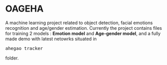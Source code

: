 # OAGEHA
A machine learning project related to object detection, facial emotions recognition and age/gender estimation.
Currently the project contains files for training 2 models : **Emotion model** and **Age-gender model**, and a fully made demo with latest netowrks situated in <pre>ahegao_tracker</pre> folder.
